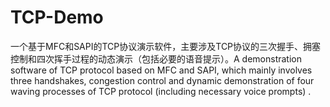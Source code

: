 # TCP-Demo
一个基于MFC和SAPI的TCP协议演示软件，主要涉及TCP协议的三次握手、拥塞控制和四次挥手过程的动态演示（包括必要的语音提示）。A demonstration software of TCP protocol based on MFC and SAPI, which mainly involves three handshakes, congestion control and dynamic demonstration of four waving processes of TCP protocol (including necessary voice prompts) .

